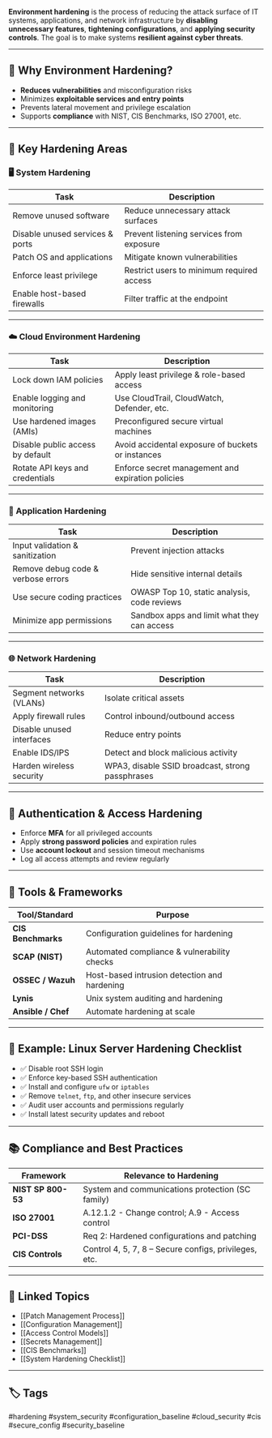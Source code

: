 **Environment hardening** is the process of reducing the attack surface of IT systems, applications, and network infrastructure by **disabling unnecessary features**, **tightening configurations**, and **applying security controls**. The goal is to make systems **resilient against cyber threats**.

---

## 🎯 Why Environment Hardening?

- **Reduces vulnerabilities** and misconfiguration risks
- Minimizes **exploitable services and entry points**
- Prevents lateral movement and privilege escalation
- Supports **compliance** with NIST, CIS Benchmarks, ISO 27001, etc.

---

## 🧱 Key Hardening Areas

### 🖥️ System Hardening

| Task                              | Description                                   |
|-----------------------------------|-----------------------------------------------|
| Remove unused software            | Reduce unnecessary attack surfaces            |
| Disable unused services & ports   | Prevent listening services from exposure      |
| Patch OS and applications         | Mitigate known vulnerabilities                |
| Enforce least privilege           | Restrict users to minimum required access     |
| Enable host-based firewalls       | Filter traffic at the endpoint                |

---

### ☁️ Cloud Environment Hardening

| Task                             | Description                                           |
|----------------------------------|-------------------------------------------------------|
| Lock down IAM policies           | Apply least privilege & role-based access            |
| Enable logging and monitoring    | Use CloudTrail, CloudWatch, Defender, etc.           |
| Use hardened images (AMIs)       | Preconfigured secure virtual machines                |
| Disable public access by default | Avoid accidental exposure of buckets or instances    |
| Rotate API keys and credentials  | Enforce secret management and expiration policies    |

---

### 🔧 Application Hardening

| Task                          | Description                                     |
|-------------------------------|-------------------------------------------------|
| Input validation & sanitization | Prevent injection attacks                      |
| Remove debug code & verbose errors | Hide sensitive internal details            |
| Use secure coding practices   | OWASP Top 10, static analysis, code reviews     |
| Minimize app permissions      | Sandbox apps and limit what they can access     |

---

### 🌐 Network Hardening

| Task                      | Description                                        |
|---------------------------|----------------------------------------------------|
| Segment networks (VLANs)  | Isolate critical assets                            |
| Apply firewall rules      | Control inbound/outbound access                    |
| Disable unused interfaces | Reduce entry points                                |
| Enable IDS/IPS            | Detect and block malicious activity                |
| Harden wireless security  | WPA3, disable SSID broadcast, strong passphrases   |

---

## 🔐 Authentication & Access Hardening

- Enforce **MFA** for all privileged accounts
- Apply **strong password policies** and expiration rules
- Use **account lockout** and session timeout mechanisms
- Log all access attempts and review regularly

---

## 🧰 Tools & Frameworks

| Tool/Standard        | Purpose                                      |
|----------------------|----------------------------------------------|
| **CIS Benchmarks**   | Configuration guidelines for hardening       |
| **SCAP (NIST)**      | Automated compliance & vulnerability checks  |
| **OSSEC / Wazuh**    | Host-based intrusion detection and hardening |
| **Lynis**            | Unix system auditing and hardening           |
| **Ansible / Chef**   | Automate hardening at scale                  |

---

## 🧠 Example: Linux Server Hardening Checklist

- ✅ Disable root SSH login  
- ✅ Enforce key-based SSH authentication  
- ✅ Install and configure `ufw` or `iptables`  
- ✅ Remove `telnet`, `ftp`, and other insecure services  
- ✅ Audit user accounts and permissions regularly  
- ✅ Install latest security updates and reboot

---

## 📚 Compliance and Best Practices

| Framework          | Relevance to Hardening                            |
|--------------------|---------------------------------------------------|
| **NIST SP 800-53** | System and communications protection (SC family)  |
| **ISO 27001**      | A.12.1.2 - Change control; A.9 - Access control   |
| **PCI-DSS**        | Req 2: Hardened configurations and patching       |
| **CIS Controls**   | Control 4, 5, 7, 8 – Secure configs, privileges, etc.|

---

## 🔗 Linked Topics

- [[Patch Management Process]]
- [[Configuration Management]]
- [[Access Control Models]]
- [[Secrets Management]]
- [[CIS Benchmarks]]
- [[System Hardening Checklist]]

---

## 🏷 Tags

#hardening #system_security #configuration_baseline #cloud_security #cis #secure_config #security_baseline

